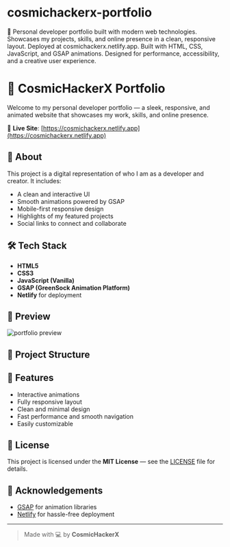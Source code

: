 # cosmichackerx-portfolio
🚀 Personal developer portfolio built with modern web technologies. Showcases my projects, skills, and online presence in a clean, responsive layout. Deployed at cosmichackerx.netlify.app. Built with HTML, CSS, JavaScript, and GSAP animations. Designed for performance, accessibility, and a creative user experience.

# 🌌 CosmicHackerX Portfolio

Welcome to my personal developer portfolio — a sleek, responsive, and animated website that showcases my work, skills, and online presence.

🔗 **Live Site**: [https://cosmichackerx.netlify.app](https://cosmichackerx.netlify.app)

## 🚀 About

This project is a digital representation of who I am as a developer and creator. It includes:
- A clean and interactive UI
- Smooth animations powered by GSAP
- Mobile-first responsive design
- Highlights of my featured projects
- Social links to connect and collaborate

## 🛠️ Tech Stack

- **HTML5**
- **CSS3**
- **JavaScript (Vanilla)**
- **GSAP (GreenSock Animation Platform)**
- **Netlify** for deployment

## 📸 Preview

![portfolio preview](https://user-images.githubusercontent.com/your-username/your-image.png) <!-- Replace with actual screenshot if you upload one -->

## 📁 Project Structure

## 🧠 Features

- Interactive animations
- Fully responsive layout
- Clean and minimal design
- Fast performance and smooth navigation
- Easily customizable

## 📜 License

This project is licensed under the **MIT License** — see the [LICENSE](LICENSE) file for details.

## 🙌 Acknowledgements

- [GSAP](https://greensock.com/gsap/) for animation libraries
- [Netlify](https://www.netlify.com/) for hassle-free deployment

---

> Made with 💻 by **CosmicHackerX**


